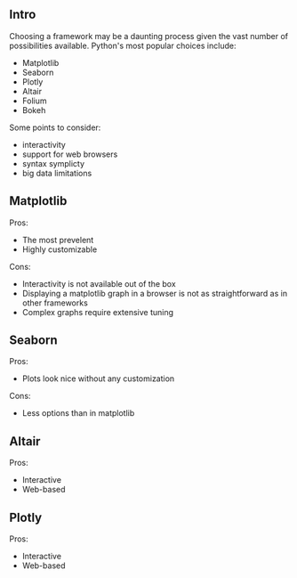 ## Intro

Choosing a framework may be a daunting process given the vast number of possibilities available.
Python's most popular choices include:

 * Matplotlib
 * Seaborn
 * Plotly
 * Altair
 * Folium
 * Bokeh
 
Some points to consider:

* interactivity
* support for web browsers
* syntax symplicty
* big data limitations

## Matplotlib

Pros:

* The most prevelent
* Highly customizable

Cons:

* Interactivity is not available out of the box 
* Displaying a matplotlib graph in a browser is not as straightforward as in other frameworks 
* Complex graphs require extensive tuning 
 
## Seaborn
 
Pros:

* Plots look nice without any customization

Cons:

* Less options than in matplotlib

## Altair

Pros:

* Interactive
* Web-based

## Plotly

Pros:

* Interactive
* Web-based

